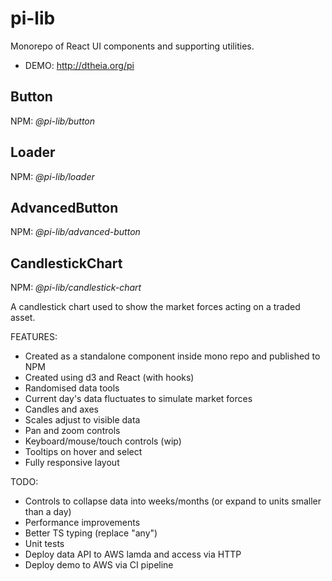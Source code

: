 # pi-lib

Monorepo of React UI components and supporting utilities.  

- DEMO: http://dtheia.org/pi

## Button

NPM: _@pi-lib/button_

## Loader

NPM: _@pi-lib/loader_

## AdvancedButton

NPM: _@pi-lib/advanced-button_

## CandlestickChart

NPM: _@pi-lib/candlestick-chart_

A candlestick chart used to show the market forces acting on a traded asset.

FEATURES:

- Created as a standalone component inside mono repo and published to NPM
- Created using d3 and React (with hooks)
- Randomised data tools
- Current day's data fluctuates to simulate market forces
- Candles and axes
- Scales adjust to visible data
- Pan and zoom controls
- Keyboard/mouse/touch controls (wip)
- Tooltips on hover and select
- Fully responsive layout

TODO:

- Controls to collapse data into weeks/months (or expand to units smaller than a day)
- Performance improvements
- Better TS typing (replace "any")
- Unit tests
- Deploy data API to AWS lamda and access via HTTP
- Deploy demo to AWS via CI pipeline
